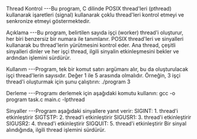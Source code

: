 Thread Kontrol 
---Bu program, C dilinde POSIX thread'leri (pthread) kullanarak işaretleri (signal) kullanarak çoklu thread'leri kontrol etmeyi ve senkronize etmeyi göstermektedir.

Açıklama
---Bu program, belirtilen sayıda işçi (worker) thread'i oluşturur, her biri benzersiz bir numara ile tanımlanır. POSIX thread'leri ve sinyalleri kullanarak bu thread'lerin
yürütmesini kontrol eder. Ana thread, çeşitli sinyalleri dinler ve her işçi thread, ilgili sinyalin etkinleşmesini bekler ve ardından işlemini sürdürür.

Kullanım
---Program, tek bir komut satırı argümanı alır, bu da oluşturulacak işçi thread'lerin sayısıdır. Değer 1 ile 5 arasında olmalıdır. Örneğin, 3 işçi thread'i oluşturmak için şunu çalıştırın:
        ./program 3

Derleme
---Programı derlemek için aşağıdaki komutu kullanın:
        gcc -o program task.c main.c -lpthread

Sinyaller
---Program aşağıdaki sinyallere yanıt verir:
        SIGINT:  1. thread'i etkinleştirir
        SIGTSTP: 2. thread'i etkinleştirir
        SIGUSR1: 3. thread'i etkinleştirir
        SIGUSR2: 4. thread'i etkinleştirir
        SIGQUIT: 5. thread'i etkinleştirir
Bir sinyal alındığında, ilgili thread işlemini sürdürür.